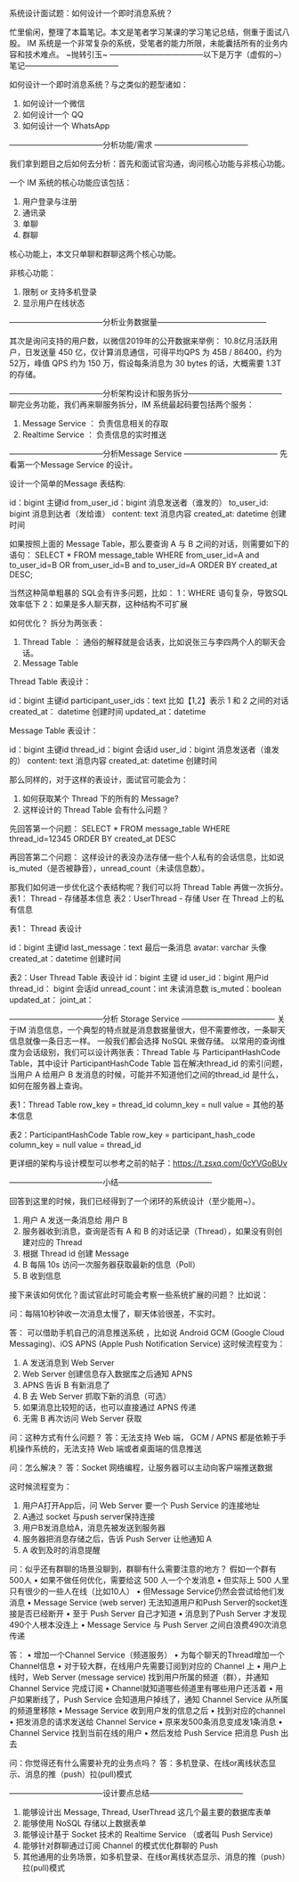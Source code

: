 系统设计面试题：如何设计一个即时消息系统？

忙里偷闲，整理了本篇笔记。本文是笔者学习某课的学习笔记总结，侧重于面试八股。
IM 系统是一个非常复杂的系统，受笔者的能力所限，未能囊括所有的业务内容和技术难点。
~抛转引玉~
————————————以下是万字（虚假的~）笔记————————————


如何设计一个即时消息系统？与之类似的题型诸如：
1. 如何设计一个微信
2. 如何设计一个 QQ
3. 如何设计一个 WhatsApp

————————————分析功能/需求 ————————————

我们拿到题目之后如何去分析：首先和面试官沟通，询问核心功能与非核心功能。

一个 IM 系统的核心功能应该包括：
1. 用户登录与注册
2. 通讯录
3. 单聊
4. 群聊

核心功能上，本文只单聊和群聊这两个核心功能。

非核心功能：
1. 限制 or 支持多机登录
2. 显示用户在线状态

————————————分析业务数据量——————————————

其次是询问支持的用户数，以微信2019年的公开数据来举例：
10.8亿月活跃用户，日发送量 450 亿，仅计算消息通信，可得平均QPS 为 45B / 86400，约为 52万，峰值 QPS 约为 150 万，假设每条消息为 30 bytes 的话，大概需要 1.3T 的存储。


————————————分析架构设计和服务拆分————————————
聊完业务功能，我们再来聊服务拆分，IM 系统最起码要包括两个服务：
1. Message Service ： 负责信息相关的存取
2. Realtime Service ： 负责信息的实时推送


————————————分析Message Service ————————————
先看第一个Message Service 的设计。

设计一个简单的Message 表结构:

id：bigint  主键id
from_user_id：bigint  消息发送者（谁发的）
to_user_id: bigint  消息到达者（发给谁）
content: text 消息内容
created_at: datetime 创建时间

如果按照上面的 Message Table，那么要查询 A 与 B 之间的对话，则需要如下的语句：
SELECT * FROM message_table
WHERE from_user_id=A and to_user_id=B
OR from_user_id=B and to_user_id=A
ORDER BY created_at DESC;

当然这种简单粗暴的 SQL会有许多问题，比如：
1：WHERE 语句复杂，导致SQL效率低下
2：如果是多人聊天群，这种结构不可扩展

如何优化？
拆分为两张表：
1. Thread Table ： 通俗的解释就是会话表，比如说张三与李四两个人的聊天会话。
2. Message Table

Thread Table 表设计：

id：bigint 主键id
participant_user_ids：text 比如【1,2】表示 1 和 2 之间的对话
created_at： datetime 创建时间
updated_at：datetime

Message Table 表设计：

id：bigint 主键id
thread_id：bigint 会话id
user_id：bigint 消息发送者（谁发的）
content: text 消息内容
created_at: datetime 创建时间


那么同样的，对于这样的表设计，面试官可能会为：
1. 如何获取某个 Thread 下的所有的 Message?
2. 这样设计的 Thread Table 会有什么问题？

先回答第一个问题：
SELECT * FROM message_table WHERE thread_id=12345 ORDER BY created_at DESC

再回答第二个问题：
这样设计的表没办法存储一些个人私有的会话信息，比如说 is_muted（是否被静音），unread_count（未读信息数）。

那我们如何进一步优化这个表结构呢？我们可以将 Thread  Table 再做一次拆分。
表1： Thread - 存储基本信息
表2：UserThread - 存储 User 在 Thread 上的私有信息

表1： Thread 表设计

id：bigint 主键id
last_message：text 最后一条消息
avatar: varchar 头像
created_at：datetime 创建时间


表2：User Thread Table 表设计
id：bigint 主键 id
user_id：bigint 用户id
thread_id： bigint 会话id
unread_count：int 未读消息数
is_muted：boolean
updated_at：
joint_at：

————————————分析 Storage Service ————————————
关于IM 消息信息，一个典型的特点就是消息数据量很大，但不需要修改，一条聊天信息就像一条日志一样。
一般我们都会选择 NoSQL 来做存储。
以常用的查询维度为会话级别，我们可以设计两张表：Thread Table 与 ParticipantHashCode Table，其中设计 ParticipantHashCode Table 旨在解决thread_id 的索引问题，当用户 A 给用户 B 发消息的时候，可能并不知道他们之间的thread_id 是什么，如何在服务器上查询。

表1：Thread Table
row_key = thread_id
column_key = null
value = 其他的基本信息

表2：ParticipantHashCode Table
row_key = participant_hash_code
column_key = null
value = thread_id

更详细的架构与设计模型可以参考之前的帖子：https://t.zsxq.com/0cYVGoBUv


————————————小结————————————

回答到这里的时候，我们已经得到了一个闭环的系统设计（至少能用~）。
1. 用户 A 发送一条消息给 用户 B
2. 服务器收到消息，查询是否有 A 和 B 的对话记录（Thread），如果没有则创建对应的 Thread
3. 根据 Thread id 创建 Message
4. B 每隔 10s 访问一次服务器获取最新的信息（Poll）
5. B 收到信息

接下来该如何优化？面试官此时可能会考察一些系统扩展的问题？
比如说：

问：每隔10秒钟收一次消息太慢了，聊天体验很差，不实时。

答： 可以借助手机自己的消息推送系统 ，比如说 Android GCM (Google Cloud Messaging)、iOS APNS (Apple Push Notification Service)
这时候流程变为：
1. A 发送消息到 Web Server
2. Web Server 创建信息存入数据库之后通知 APNS
3. APNS 告诉 B 有新消息了
4. B 去 Web Server 抓取下新的消息（可选）
5. 如果消息比较短的话，也可以直接通过 APNS 传递
6. 无需 B 再次访问 Web Server 获取

问：这种方式有什么问题？
答：无法支持 Web 端， GCM / APNS 都是依赖于手机操作系统的，无法支持 Web 端或者桌面端的信息推送

问：怎么解决？
答：Socket 网络编程，让服务器可以主动向客户端推送数据

这时候流程变为：
1. 用户A打开App后，问 Web Server 要一个 Push Service 的连接地址
2. A通过 socket 与push server保持连接
3. 用户B发消息给A，消息先被发送到服务器
4. 服务器把消息存储之后，告诉 Push Server 让他通知 A
5. A 收到及时的消息提醒


问：似乎还有群聊的场景没聊到，群聊有什么需要注意的地方？
假如一个群有500人
• 如果不做任何优化，需要给这 500 人一个个发消息
• 但实际上 500 人里只有很少的一些人在线（比如10人）
• 但Message Service仍然会尝试给他们发消息
• Message Service (web server) 无法知道用户和Push Server的socket连接是否已经断开
• 至于 Push Server 自己才知道
• 消息到了Push Server 才发现490个人根本没连上
• Message Service 与 Push Server 之间白浪费490次消息传递

答：
• 增加一个Channel Service（频道服务）
• 为每个聊天的Thread增加一个Channel信息
• 对于较大群，在线用户先需要订阅到对应的 Channel 上
• 用户上线时，Web Server (message service) 找到用户所属的频道（群），并通知 Channel Service 完成订阅
• Channel就知道哪些频道里有哪些用户还活着
• 用户如果断线了，Push Service 会知道用户掉线了，通知 Channel Service 从所属的频道里移除
• Message Service 收到用户发的信息之后
• 找到对应的channel
• 把发消息的请求发送给 Channel Service
• 原来发500条消息变成发1条消息
• Channel Service 找到当前在线的用户
• 然后发给 Push Service 把消息 Push 出去

问：你觉得还有什么需要补充的业务点吗？
答：多机登录、在线or离线状态显示、消息的推（push）拉(pull)模式

————————————设计要点总结————————————
1. 能够设计出 Message, Thread, UserThread 这几个最主要的数据库表单
2. 能够使用 NoSQL 存储以上数据表单
3. 能够设计基于 Socket 技术的 Realtime Service （或者叫 Push Service)
4. 能够针对群聊通过订阅 Channel 的模式优化群聊的 Push
5. 其他通用的业务场景，如多机登录、在线or离线状态显示、消息的推（push）拉(pull)模式